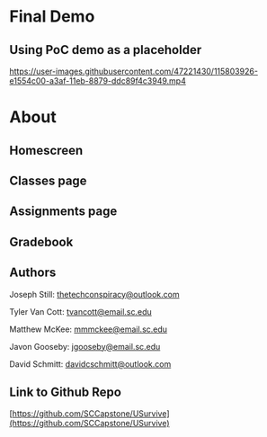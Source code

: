 # Final Demo
## Using PoC demo as a placeholder

https://user-images.githubusercontent.com/47221430/115803926-e1554c00-a3af-11eb-8879-ddc89f4c3949.mp4


# About


## Homescreen


## Classes page


## Assignments page


## Gradebook

## Authors

Joseph Still: thetechconspiracy@outlook.com

 Tyler Van Cott: tvancott@email.sc.edu

Matthew McKee: mmmckee@email.sc.edu

Javon Gooseby: jgooseby@email.sc.edu

David Schmitt: davidcschmitt@outlook.com

## Link to Github Repo

[https://github.com/SCCapstone/USurvive](https://github.com/SCCapstone/USurvive)




